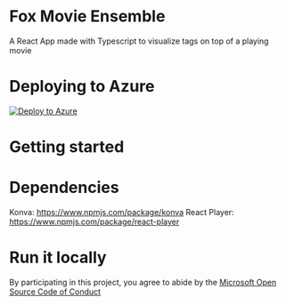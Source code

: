 # Fox Movie Ensemble

A React App made with Typescript to visualize tags on top of a playing movie

# Deploying to Azure

[![Deploy to Azure](http://azuredeploy.net/deploybutton.png)](https://azuredeploy.net/)

# Getting started

# Dependencies

Konva: https://www.npmjs.com/package/konva
React Player: https://www.npmjs.com/package/react-player

# Run it locally

By participating in this project, you
agree to abide by the [Microsoft Open Source Code of Conduct](https://opensource.microsoft.com/codeofconduct/)
